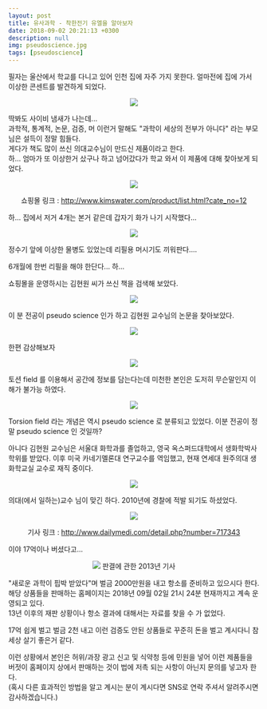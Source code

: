 ```yaml
---
layout: post
title: 유사과학 - 착한전기 유엘을 알아보자
date: 2018-09-02 20:21:13 +0300
description: null
img: pseudoscience.jpg
tags: [pseudoscience]
---
```


필자는 울산에서 학교를 다니고 있어 인천 집에 자주 가지 못한다. 얼마전에 집에 가서 이상한 콘센트를 발견하게 되었다.


<center><img src="https://trello-attachments.s3.amazonaws.com/5b29ec749cfb0d90ada47d03/5b8bcaf9876fc46a38e89a87/b37467d6a82306611b85eb1ac116e9fe/image.png"></center>

딱봐도 사이비 냄새가 나는데... <br>
과학적, 통계적, 논문, 검증, 머 이런거 말해도 "과학이 세상의 전부가 아니다" 라는 부모님은 설득이 정말 힘들다. <br>
게다가 책도 많이 쓰신 의대교수님이 만드신 제품이라고 한다. <br>
하... 엄마가 또 이상한거 샀구나 하고 넘어갔다가 학교 와서 이 제품에 대해 찾아보게 되었다.


<center><img src = "https://trello-attachments.s3.amazonaws.com/5b29ec749cfb0d90ada47d03/5b8bcb0650c50c0e2f67294d/a6c89ff85877f917d863331301571a27/image.png">


쇼핑몰 링크 : http://www.kimswater.com/product/list.html?cate_no=12</center>

하... 집에서 저거 4개는 본거 같은데 갑자기 화가 나기 시작했다...

<center><img src="https://trello-attachments.s3.amazonaws.com/5b29ec749cfb0d90ada47d03/5b8bcb09dd28700395e86ca5/b09780d8ccb87299c96a91cb506896fc/image.png"></center>


정수기 앞에 이상한 물병도 있었는데 리필용 머시기도 끼워판다....

6개월에 한번 리필을 해야 한단다... 하...




쇼핑몰을 운영하시는 김현원 씨가 쓰신 책을 검색해 보았다.

<center><img src="https://trello-attachments.s3.amazonaws.com/5b29ec749cfb0d90ada47d03/5b8bcb0d2b0cd6223be0676a/2c733f4b45ebe25822cc24e3a6c64e1b/image.png"></center>



이 분 전공이 pseudo science 인가 하고 김현원 교수님의 논문을 찾아보았다.



<center><img src="https://trello-attachments.s3.amazonaws.com/5b29ec749cfb0d90ada47d03/5b8bcb0d2b0cd6223be0676a/f6769d34a3d76e3346b456318b248f32/image.png"></center>



한편 감상해보자



<center><img src="https://trello-attachments.s3.amazonaws.com/5b29ec749cfb0d90ada47d03/5b8bcb0d2b0cd6223be0676a/65dacb23ced61ee5a5ea37a0bad7dc44/image.png"></center>



토션 field 를 이용해서 공간에 정보를 담는다는데 미천한 본인은 도저히 무슨말인지 이해가 불가능 하였다.



<center><img src="https://trello-attachments.s3.amazonaws.com/5b29ec749cfb0d90ada47d03/5b8bcb0d2b0cd6223be0676a/58c042ec4be0589326a1c5198e9ef2c1/image.png"></center>



Torsion field 라는 개념은 역시 pseudo science 로 분류되고 있었다. 이분 전공이 정말 pseudo science 인 것일까?

아니다 김현원 교수님은 서울대 화학과를 졸업하고, 영국 옥스퍼드대학에서 생화학박사 학위를 받았다. 이후 미국 카네기멜론대 연구교수를 역임했고, 현재 연세대 원주의대 생화학교실 교수로 재직 중이다.



<center><img src="https://trello-attachments.s3.amazonaws.com/5b29ec749cfb0d90ada47d03/5b8bcb1b74fd073443527906/b9b11fbadc2ea2e2f1b27797bfa0e381/image.png"></center>


의대(에서 일하는)교수 님이 맞긴 하다. 2010년에 경찰에 적발 되기도 하셨었다.



<center><img src="https://trello-attachments.s3.amazonaws.com/5b29ec749cfb0d90ada47d03/5b8bce4641d6fa1eb2777f73/46f94606ec396878a87546f38f9f753c/image.png">


기사 링크 : http://www.dailymedi.com/detail.php?number=717343</center> 



이야 17억이나 버셨다고... 



<center><img src="https://trello-attachments.s3.amazonaws.com/5b29ec749cfb0d90ada47d03/5b8bcfbffcb78425f7dc663e/f74d707338128e9c62badc49e87aeb20/image.png">
판결에 관한 2013년 기사 <br></center>




"새로운 과학이 핍박 받았다"며 벌금 2000만원을 내고 항소를 준비하고 있으시다 한다. <br>
해당 상품들을 판매하는 홈페이지는 2018년 09월 02일 21시 24분 현재까지고 계속 운영되고 있다. <br>
13년 이후의 재판 상황이나 항소 결과에 대해서는 자료를 찾을 수 가 없었다. <br>


17억 쉽게 벌고 벌금 2천 내고 이런 검증도 안된 상품들로 꾸준히 돈을 벌고 계시다니 참 세상 살기 좋은거 같다. 

이런 상황에서 본인은 허위/과장 광고 신고 및 식약청 등에 민원을 넣어 이런 제품들을 버젓이 홈페이지 상에서 판매하는 것이 법에 저촉 되는 사항이 아닌지 문의를 넣고자 한다. <br> 
(혹시 다른 효과적인 방법을 알고 계시는 분이 계시다면 SNS로 연락 주셔서 알려주시면 감사하겠습니다.)